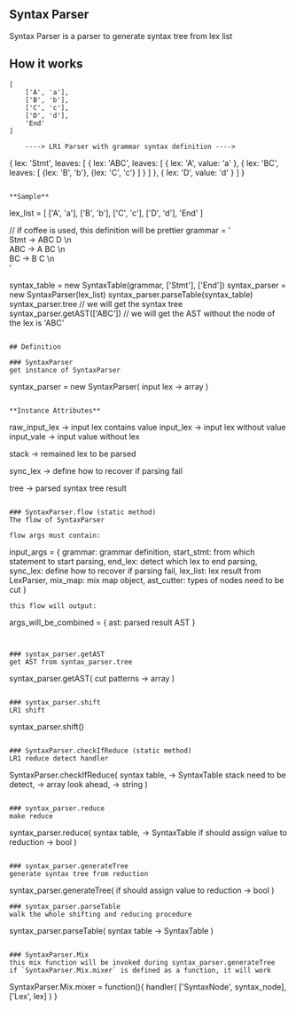 ## Syntax Parser

Syntax Parser is a parser to generate syntax tree from lex list

## How it works

```
[
    ['A', 'a'],
    ['B', 'b'],
    ['C', 'c'],
    ['D', 'd'],
    'End'
]

    ----> LR1 Parser with grammar syntax definition ---->

```
{
    lex: 'Stmt',
    leaves: [
        {
            lex: 'ABC',
            leaves: [
                {
                    lex: 'A',
                    value: 'a'
                },
                {
                    lex: 'BC',
                    leaves: [
                        {lex: 'B', 'b'},
                        {lex: 'C', 'c'}
                    ]
                }
            ]
        },
        {
            lex: 'D',
            value: 'd'
        }
    ]
}
```

**Sample**
```
lex_list = [
        ['A', 'a'],
        ['B', 'b'],
        ['C', 'c'],
        ['D', 'd'],
        'End'
    ]

// if coffee is used, this definition will be prettier
grammar = ' \
    Stmt -> ABC D \n\
    ABC -> A BC \n\
    BC -> B C \n\
    '

syntax_table = new SyntaxTable(grammar, ['Stmt'], ['End'])
syntax_parser = new SyntaxParser(lex_list)
syntax_parser.parseTable(syntax_table)
syntax_parser.tree // we will get the syntax tree
syntax_parser.getAST(['ABC']) // we will get the AST without the node of the lex is 'ABC'
```

## Definition

### SyntaxParser
get instance of SyntaxParser
```
syntax_parser = new SyntaxParser(
    input lex -> array
    )
```

**Instance Attributes**
```
raw_input_lex -> input lex contains value
input_lex -> input lex without value
input_vale -> input value without lex

stack -> remained lex to be parsed

sync_lex -> define how to recover if parsing fail

tree -> parsed syntax tree result
```

### SyntaxParser.flow (static method)
The flow of SyntaxParser

flow args must contain:
```
input_args = {
    grammar: grammar definition,
    start_stmt: from which statement to start parsing,
    end_lex: detect which lex to end parsing,
    sync_lex: define how to recover if parsing fail,
    lex_list: lex result from LexParser,
    mix_map: mix map object,
    ast_cutter: types of nodes need to be cut
}
```
this flow will output:
```
args_will_be_combined = {
    ast: parsed result AST
}
```


### syntax_parser.getAST
get AST from syntax_parser.tree
```
syntax_parser.getAST(
    cut patterns -> array
)
```

### syntax_parser.shift
LR1 shift
```
syntax_parser.shift()
```

### SyntaxParser.checkIfReduce (static method)
LR1 reduce detect handler
```
SyntaxParser.checkIfReduce(
    syntax table, -> SyntaxTable
    stack need to be detect, -> array
    look ahead, -> string
)
```

### syntax_parser.reduce
make reduce
```
syntax_parser.reduce(
    syntax table, -> SyntaxTable
    if should assign value to reduction -> bool
)
```

### syntax_parser.generateTree
generate syntax tree from reduction
```
syntax_parser.generateTree(
    if should assign value to reduction -> bool
)
```
### syntax_parser.parseTable
walk the whole shifting and reducing procedure
```
syntax_parser.parseTable(
    syntax table -> SyntaxTable
)
```

### SyntaxParser.Mix
this mix function will be invoked during syntax_parser.generateTree
if `SyntaxParser.Mix.mixer` is defined as a function, it will work
```
SyntaxParser.Mix.mixer = function(){
    handler(
        ['SyntaxNode', syntax_node],
        ['Lex', lex]
    )
}
```

